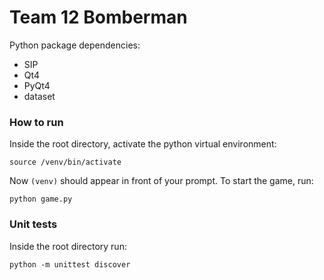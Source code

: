 Team 12 Bomberman
=================

Python package dependencies:
- SIP
- Qt4
- PyQt4
- dataset

### How to run

Inside the root directory, activate the python virtual environment:
```
source /venv/bin/activate
```

Now `(venv)` should appear in front of your prompt. To start the game, run:
```
python game.py
```

### Unit tests
Inside the root directory run:
```
python -m unittest discover
```
